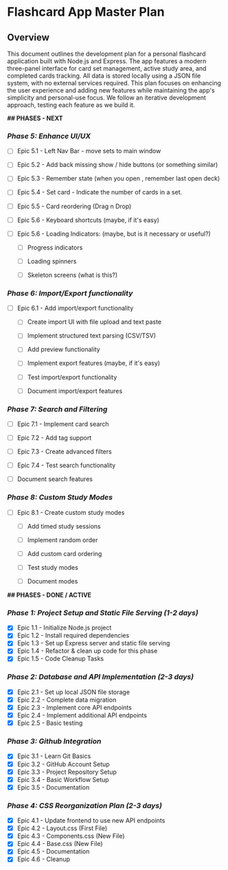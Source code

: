 # Flashcard App Master Plan

## Overview
This document outlines the development plan for a personal flashcard application built with Node.js and Express. The app features a modern three-panel interface for card set management, active study area, and completed cards tracking. All data is stored locally using a JSON file system, with no external services required. This plan focuses on enhancing the user experience and adding new features while maintaining the app's simplicity and personal-use focus. We follow an iterative development approach, testing each feature as we build it.


**## PHASES - NEXT**

### *Phase 5: Enhance UI/UX*
- [ ] Epic 5.1 - Left Nav Bar - move sets to main window
- [ ] Epic 5.2 - Add back missing show / hide buttons (or something similar)
- [ ] Epic 5.3 - Remember state (when you open , remember last open deck)
- [ ] Epic 5.4 - Set card - Indicate the number of cards in a set.
- [ ] Epic 5.5 - Card reordering (Drag n Drop)

- [ ] Epic 5.6 - Keyboard shortcuts (maybe, if it's easy)
- [ ] Epic 5.6 - Loading Indicators: (maybe, but is it necessary or useful?)
  - [ ] Progress indicators
  - [ ] Loading spinners
  - [ ] Skeleton screens (what is this?)


### *Phase 6: Import/Export functionality*
- [ ] Epic 6.1 - Add import/export functionality
  - [ ] Create import UI with file upload and text paste
  - [ ] Implement structured text parsing (CSV/TSV)
  - [ ] Add preview functionality
  - [ ] Implement export features (maybe, if it's easy)
  - [ ] Test import/export functionality
  - [ ] Document import/export features


### *Phase 7: Search and Filtering*
- [ ] Epic 7.1 - Implement card search
- [ ] Epic 7.2 - Add tag support
- [ ] Epic 7.3 - Create advanced filters
- [ ] Epic 7.4 - Test search functionality
 - [ ] Document search features


### *Phase 8: Custom Study Modes*
- [ ] Epic 8.1 - Create custom study modes
  - [ ] Add timed study sessions
  - [ ] Implement random order
  - [ ] Add custom card ordering
  - [ ] Test study modes
  - [ ] Document modes








**## PHASES - DONE / ACTIVE**
### *Phase 1: Project Setup and Static File Serving (1-2 days)*
- [X] Epic 1.1 - Initialize Node.js project
- [X] Epic 1.2 - Install required dependencies
- [X] Epic 1.3 - Set up Express server and static file serving
- [X] Epic 1.4 - Refactor & clean up code for this phase
- [X] Epic 1.5 - Code Cleanup Tasks

### *Phase 2: Database and API Implementation (2-3 days)*
- [X] Epic 2.1 - Set up local JSON file storage
- [X] Epic 2.2 - Complete data migration
- [X] Epic 2.3 - Implement core API endpoints
- [X] Epic 2.4 - Implement additional API endpoints
- [X] Epic 2.5 - Basic testing

### *Phase 3: Github Integration*
- [X] Epic 3.1 - Learn Git Basics
- [X] Epic 3.2 - GitHub Account Setup
- [X] Epic 3.3 - Project Repository Setup
- [X] Epic 3.4 - Basic Workflow Setup
- [X] Epic 3.5 - Documentation

### *Phase 4: CSS Reorganization Plan (2-3 days)*
- [X] Epic 4.1 - Update frontend to use new API endpoints
- [X] Epic 4.2 - Layout.css (First File)
- [X] Epic 4.3 - Components.css (New File)
- [X] Epic 4.4 - Base.css (New File)
- [x] Epic 4.5 - Documentation
- [x] Epic 4.6 - Cleanup
